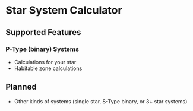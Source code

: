 # Star System Calculator

## Supported Features

### P-Type (binary) Systems

- Calculations for your star
- Habitable zone calculations

## Planned

- Other kinds of systems (single star, S-Type binary, or 3+ star systems)